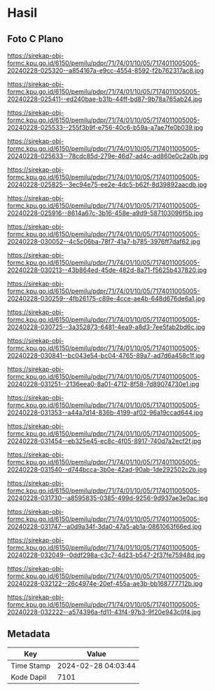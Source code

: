 # Hasil

## Foto C Plano

https://sirekap-obj-formc.kpu.go.id/6150/pemilu/pdpr/71/74/01/10/05/7174011005005-20240228-025320--a854167a-e9cc-4554-8592-f2b762317ac8.jpg

https://sirekap-obj-formc.kpu.go.id/6150/pemilu/pdpr/71/74/01/10/05/7174011005005-20240228-025411--ed240bae-b31b-44ff-bd87-9b78a765ab24.jpg

https://sirekap-obj-formc.kpu.go.id/6150/pemilu/pdpr/71/74/01/10/05/7174011005005-20240228-025533--255f3b9f-e756-40c6-b59a-a7ae7fe0b039.jpg

https://sirekap-obj-formc.kpu.go.id/6150/pemilu/pdpr/71/74/01/10/05/7174011005005-20240228-025633--78cdc85d-279e-46d7-ad4c-ad860e0c2a0b.jpg

https://sirekap-obj-formc.kpu.go.id/6150/pemilu/pdpr/71/74/01/10/05/7174011005005-20240228-025825--3ec94e75-ee2e-4dc5-b62f-8d39892aacdb.jpg

https://sirekap-obj-formc.kpu.go.id/6150/pemilu/pdpr/71/74/01/10/05/7174011005005-20240228-025916--8614a67c-3b16-458e-a9d9-587103096f5b.jpg

https://sirekap-obj-formc.kpu.go.id/6150/pemilu/pdpr/71/74/01/10/05/7174011005005-20240228-030052--4c5c06ba-78f7-41a7-b785-3976ff7daf62.jpg

https://sirekap-obj-formc.kpu.go.id/6150/pemilu/pdpr/71/74/01/10/05/7174011005005-20240228-030213--43b864ed-45de-482d-8a71-f5625b437820.jpg

https://sirekap-obj-formc.kpu.go.id/6150/pemilu/pdpr/71/74/01/10/05/7174011005005-20240228-030259--4fb26175-c89e-4cce-ae4b-648d676de6a1.jpg

https://sirekap-obj-formc.kpu.go.id/6150/pemilu/pdpr/71/74/01/10/05/7174011005005-20240228-030725--3a352873-6481-4ea9-a8d3-7ee5fab2bd6c.jpg

https://sirekap-obj-formc.kpu.go.id/6150/pemilu/pdpr/71/74/01/10/05/7174011005005-20240228-030841--bc043e54-bc04-4765-89a7-ad7d6a458c1f.jpg

https://sirekap-obj-formc.kpu.go.id/6150/pemilu/pdpr/71/74/01/10/05/7174011005005-20240228-031251--2136eea0-8a01-4712-8f58-7d89074730e1.jpg

https://sirekap-obj-formc.kpu.go.id/6150/pemilu/pdpr/71/74/01/10/05/7174011005005-20240228-031353--a44a7d14-836b-4199-af02-96a19ccad644.jpg

https://sirekap-obj-formc.kpu.go.id/6150/pemilu/pdpr/71/74/01/10/05/7174011005005-20240228-031454--eb325e45-ec8c-4f05-8917-740d7a2ecf2f.jpg

https://sirekap-obj-formc.kpu.go.id/6150/pemilu/pdpr/71/74/01/10/05/7174011005005-20240228-031540--d744bcca-3b0e-42ad-90ab-1de292502c2b.jpg

https://sirekap-obj-formc.kpu.go.id/6150/pemilu/pdpr/71/74/01/10/05/7174011005005-20240228-031730--a8595835-0385-499d-9256-9d937ae3e0ac.jpg

https://sirekap-obj-formc.kpu.go.id/6150/pemilu/pdpr/71/74/01/10/05/7174011005005-20240228-031747--a0d9a34f-3da0-47a5-ab1a-0861063f66ed.jpg

https://sirekap-obj-formc.kpu.go.id/6150/pemilu/pdpr/71/74/01/10/05/7174011005005-20240228-032049--0ddf298a-c3c7-4d23-b547-2f37fe75948d.jpg

https://sirekap-obj-formc.kpu.go.id/6150/pemilu/pdpr/71/74/01/10/05/7174011005005-20240228-032122--26c4974e-20ef-455a-ae3b-bb168777712b.jpg

https://sirekap-obj-formc.kpu.go.id/6150/pemilu/pdpr/71/74/01/10/05/7174011005005-20240228-032222--a574396a-fd11-43f4-97b3-9f20e943c0f4.jpg


## Metadata

| Key        | Value               |
| ---------- | ------------------- |
| Time Stamp | 2024-02-28 04:03:44 |
| Kode Dapil | 7101                |



